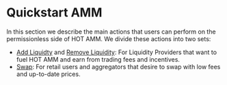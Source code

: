 # Quickstart AMM

In this section we describe the main actions that users can perform on the permissionless side of HOT AMM. We divide these actions into two sets:

- [Add Liquidty](addLiquidity.md) and [Remove Liquidity](removeLiquidity.md): For Liquidity Providers that want to fuel HOT AMM and earn from trading fees and incentives.
- [Swap](swap.md): For retail users and aggregators that desire to swap with low fees and up-to-date prices.
